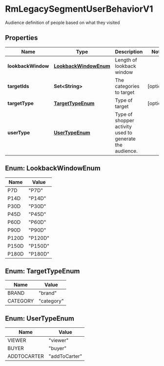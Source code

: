 

# RmLegacySegmentUserBehaviorV1

Audience definition of people based on what they visited

## Properties

| Name | Type | Description | Notes |
|------------ | ------------- | ------------- | -------------|
|**lookbackWindow** | [**LookbackWindowEnum**](#LookbackWindowEnum) | Length of lookback window |  |
|**targetIds** | **Set&lt;String&gt;** | The categories to target |  [optional] |
|**targetType** | [**TargetTypeEnum**](#TargetTypeEnum) | Type of target |  [optional] |
|**userType** | [**UserTypeEnum**](#UserTypeEnum) | Type of shopper activity used to generate the audience. |  |



## Enum: LookbackWindowEnum

| Name | Value |
|---- | -----|
| P7D | &quot;P7D&quot; |
| P14D | &quot;P14D&quot; |
| P30D | &quot;P30D&quot; |
| P45D | &quot;P45D&quot; |
| P60D | &quot;P60D&quot; |
| P90D | &quot;P90D&quot; |
| P120D | &quot;P120D&quot; |
| P150D | &quot;P150D&quot; |
| P180D | &quot;P180D&quot; |



## Enum: TargetTypeEnum

| Name | Value |
|---- | -----|
| BRAND | &quot;brand&quot; |
| CATEGORY | &quot;category&quot; |



## Enum: UserTypeEnum

| Name | Value |
|---- | -----|
| VIEWER | &quot;viewer&quot; |
| BUYER | &quot;buyer&quot; |
| ADDTOCARTER | &quot;addToCarter&quot; |



